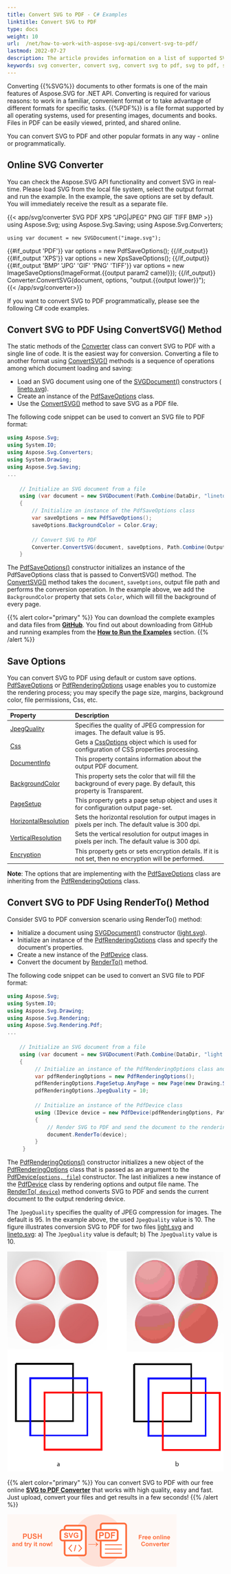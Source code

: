 ```yaml
---
title: Convert SVG to PDF - C# Examples
linktitle: Convert SVG to PDF
type: docs
weight: 10
url:  /net/how-to-work-with-aspose-svg-api/convert-svg-to-pdf/   
lastmod: 2022-07-27
description: The article provides information on a list of supported SVG to PDF conversion scenarios and how to execute them using the C# API. You will learn how to convert SVG to PDF and find C# examples of SVG to PDF conversions. 
keywords: svg converter, convert svg, convert svg to pdf, svg to pdf, save options
---
```

<link href="./../../style.css" rel="stylesheet" type="text/css" />

Converting  {{%SVG%}} documents to other formats is one of the main features of Aspose.SVG for .NET API. Converting is required for various reasons: to work in a familiar, convenient format or to take advantage of different formats for specific tasks. {{%PDF%}} is a file format supported by all operating systems, used for presenting images, documents and books. Files in PDF can be easily viewed, printed, and shared online. 

You can convert SVG to PDF and other popular formats in any way - online or programmatically. 

## **Online SVG Converter**

You can check the Aspose.SVG API functionality and convert SVG in real-time.  Please load SVG from the local file system, select the output format and run the example.  In the example, the save options are set by default. You will immediately receive the result as a separate  file.

{{< app/svg/converter SVG   PDF  XPS "JPG|JPEG" PNG GIF TIFF BMP >}}
using Aspose.Svg;
using Aspose.Svg.Saving;
using Aspose.Svg.Converters;

    using var document = new SVGDocument("image.svg");
{{#if_output 'PDF'}}
    var options = new PdfSaveOptions();
{{/if_output}}
{{#if_output 'XPS'}}
    var options = new XpsSaveOptions();
{{/if_output}}
{{#if_output 'BMP' 'JPG' 'GIF' 'PNG' 'TIFF'}}
    var options = new ImageSaveOptions(ImageFormat.{{output param2 camel}});
{{/if_output}}
    Converter.ConvertSVG(document, options, "output.{{output lower}}");   
{{< /app/svg/converter>}} 

If you want to convert SVG to PDF programmatically, please see the following C# code examples.

## **Convert SVG to PDF Using ConvertSVG() Method**

The static methods of the [Converter](https://reference.aspose.com/svg/net/aspose.svg.converters/converter/) class can convert SVG to PDF  with a single line of code. It is the easiest way for conversion. Converting a file to another format using [ConvertSVG()](https://reference.aspose.com/svg/net/aspose.svg.converters/converter/) methods is a sequence of operations among which document loading and saving: 

 - Load an SVG document using one of the [SVGDocument()](https://reference.aspose.com/svg/net/aspose.svg/svgdocument/svgdocument/) constructors ( [lineto.svg](https://docs.aspose.com/svg/net/how-to-work-with-aspose-svg-api/saving-svg-documents/lineto.svg)).
 - Create an instance of the [PdfSaveOptions](https://reference.aspose.com/svg/net/aspose.svg.saving/pdfsaveoptions/) class.
 - Use the [ConvertSVG()](https://reference.aspose.com/svg/net/aspose.svg.converters/converter/convertsvg/) method to save SVG as a PDF file. 

 The following code snippet can be used to convert an SVG file to PDF format:

```c#
using Aspose.Svg;
using System.IO;
using Aspose.Svg.Converters;
using System.Drawing;
using Aspose.Svg.Saving;
...

    // Initialize an SVG document from a file
    using (var document = new SVGDocument(Path.Combine(DataDir, "lineto.svg")))
    {
        // Initialize an instance of the PdfSaveOptions class
        var saveOptions = new PdfSaveOptions();
        saveOptions.BackgroundColor = Color.Gray;
    
        // Convert SVG to PDF
        Converter.ConvertSVG(document, saveOptions, Path.Combine(OutputDir, "lineto_out.pdf"));
    }
```

The [PdfSaveOptions()](https://reference.aspose.com/svg/net/aspose.svg.saving/pdfsaveoptions/pdfsaveoptions/) constructor initializes an instance of the PdfSaveOptions class that is passed to ConvertSVG() method. The [ConvertSVG()](https://reference.aspose.com/svg/net/aspose.svg.converters/converter/convertsvg/) method  takes the  `document`, `saveOptions`, output file path and performs the conversion operation. In the example above, we add the `BackgroundColor` property that sets `Color`, which will fill the background of every page. 

{{% alert color="primary" %}} 
You can download the complete examples and data files from [**GitHub**](https://github.com/aspose-svg/Aspose.SVG-Documentation). You find out about downloading from GitHub and running examples from the  [**How to Run the Examples**](https://docs.aspose.com/svg/net/how-to-run-the-tests/) section.
{{% /alert %}} 

## **Save Options**

You can convert SVG to PDF using default or custom save options. [PdfSaveOptions](https://reference.aspose.com/svg/net/aspose.svg.saving/pdfsaveoptions/) or  [PdfRenderingOptions](https://reference.aspose.com/svg/net/aspose.svg.rendering.pdf/pdfrenderingoptions/) usage enables you to customize the rendering process; you may specify the page size, margins, background color, file permissions, Css, etc. 

| Property                                                     | Description                                                  |
| :----------------------------------------------------------- | :----------------------------------------------------------- |
| [JpegQuality](https://reference.aspose.com/svg/net/aspose.svg.rendering.pdf/pdfrenderingoptions/jpegquality/) | Specifies the quality of JPEG compression for images. The default value is 95. |
| [Css](https://reference.aspose.com/svg/net/aspose.svg.rendering/renderingoptions/css/) | Gets a [CssOptions](https://reference.aspose.com/svg/net/aspose.svg.rendering/cssoptions/) object which is used for configuration of CSS properties processing. |
| [DocumentInfo](https://reference.aspose.com/svg/net/aspose.svg.rendering.pdf/pdfrenderingoptions/documentinfo/) | This property contains information about the output PDF document. |
| [BackgroundColor](https://reference.aspose.com/svg/net/aspose.svg.rendering/renderingoptions/backgroundcolor/) | This property sets the color that will fill the background of every page. By default, this property is Transparent. |
| [PageSetup](https://reference.aspose.com/svg/net/aspose.svg.rendering/renderingoptions/pagesetup/) | This property gets a page setup object and uses it for configuration output page-set. |
| [HorizontalResolution](https://reference.aspose.com/svg/net/aspose.svg.rendering/renderingoptions/horizontalresolution/) | Sets the horizontal resolution for output images in pixels per inch. The default value is 300 dpi. |
| [VerticalResolution](https://reference.aspose.com/svg/net/aspose.svg.rendering/renderingoptions/verticalresolution/) | Sets the vertical resolution for output images in pixels per inch. The default value is 300 dpi. |
| [Encryption](https://reference.aspose.com/svg/net/aspose.svg.rendering.pdf/pdfrenderingoptions/encryption/) | This property gets or sets encryption details. If it is not set, then no encryption will be performed. |

**Note**: The options that are implementing with the [PdfSaveOptions](https://reference.aspose.com/svg/net/aspose.svg.saving/pdfsaveoptions/) class are inheriting from the [PdfRenderingOptions](https://reference.aspose.com/svg/net/aspose.svg.rendering.pdf/pdfrenderingoptions/) class.

## **Convert SVG to PDF Using RenderTo() Method**

Consider SVG to PDF conversion scenario using RenderTo() method:

 - Initialize a document using  [SVGDocument()](https://reference.aspose.com/svg/net/aspose.svg/svgdocument/svgdocument/) constructor ([light.svg](https://docs.aspose.com/svg/net/how-to-work-with-aspose-svg-api/converting/light.svg)).
 - Initialize an instance of the [PdfRenderingOptions](https://reference.aspose.com/svg/net/aspose.svg.rendering.pdf/pdfrenderingoptions/) class and specify the document's properties.
 - Create a new instance of the [PdfDevice](https://reference.aspose.com/svg/net/aspose.svg.rendering.pdf/pdfdevice/) class.
 - Convert the document by [RenderTo()](https://reference.aspose.com/svg/net/aspose.svg/svgdocument/renderto/) method. 

The following code snippet can be used to convert an SVG file to PDF format:

```c#
using Aspose.Svg;
using System.IO;
using Aspose.Svg.Drawing;
using Aspose.Svg.Rendering;
using Aspose.Svg.Rendering.Pdf;
...
	
	// Initialize an SVG document from a file
	using (var document = new SVGDocument(Path.Combine(DataDir, "light.svg")))
	{
	     // Initialize an instance of the PdfRenderingOptions class and set custom PageSetup and JpegQuality properties
		 var pdfRenderingOptions = new PdfRenderingOptions();
	     pdfRenderingOptions.PageSetup.AnyPage = new Page(new Drawing.Size(500, 500), new Margin(10, 10, 10, 10));
	     pdfRenderingOptions.JpegQuality = 10;
	     
		 // Initialize an instance of the PdfDevice class
	     using (IDevice device = new PdfDevice(pdfRenderingOptions, Path.Combine(OutputDir, "light_out.pdf")))
	     {
	         // Render SVG to PDF and send the document to the rendering device
			 document.RenderTo(device);
	     }
	 }
```

The [PdfRenderingOptions()](https://reference.aspose.com/svg/net/aspose.svg.rendering.pdf/pdfrenderingoptions/pdfrenderingoptions/) constructor initializes a new object of the [PdfRenderingOptions](https://reference.aspose.com/svg/net/aspose.svg.rendering.pdf/pdfrenderingoptions/) class that is passed as an argument to the [PdfDevice(`options, file`)](https://reference.aspose.com/svg/net/aspose.svg.rendering.pdf/pdfdevice/pdfdevice/) constructor. The last initializes a new instance of the [PdfDevice](https://reference.aspose.com/svg/net/aspose.svg.rendering.pdf/pdfdevice/) class by rendering options and output file name.  The [RenderTo(` device`)](https://reference.aspose.com/svg/net/aspose.svg/svgdocument/renderto/)  method converts SVG to PDF and sends the current document to the output rendering device.

The `JpegQuality` specifies the quality of JPEG compression for images. The default is 95. In the example above, the used `JpegQuality` value is 10. The figure illustrates conversion SVG to PDF for two files [light.svg](https://docs.aspose.com/svg/net/how-to-work-with-aspose-svg-api/converting/light.svg) and [lineto.svg](https://docs.aspose.com/svg/net/how-to-work-with-aspose-svg-api/saving-svg-documents/lineto.svg): a) The `JpegQuality` value is default; b) The  `JpegQuality` value is 10.

![Images rendered to PDF with various JpegQuality values](jpeg-quality.png#center)

{{% alert color="primary" %}}
You can convert SVG to PDF with our free online <a href="https://products.aspose.app/svg/conversion/svg-to-pdf" target="_blank">**SVG to PDF Converter**</a> that works with high quality, easy and fast. Just upload, convert your files and get results in a few seconds!
{{% /alert %}}

<a href="https://products.aspose.app/svg/en/conversion/svg-to-pdf" target="_blank">![Text "Banner SVG to PDF Converter"](svg-to-pdf.png#center)</a>



